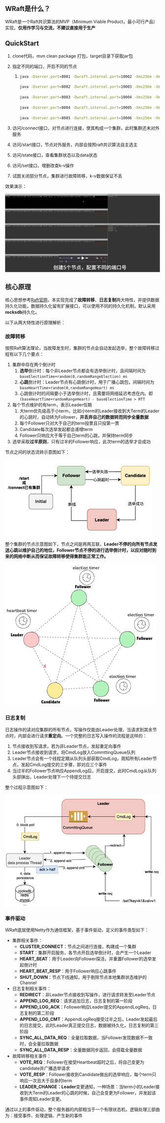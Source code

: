 ## WRaft是什么？

WRaft是一个Raft共识算法的MVP（Minimum Viable Product，最小可行产品）实现，**仅用作学习与交流，不建议直接用于生产**



## QuickStart

1. clone代码，mvn clean package 打包，target目录下获取jar包

2. 指定不同的端口，开启不同的节点

   1. ```bash
      java -Dserver.port=8081 -Dwraft.internal.port=10002 -Xms256m -Xmx256m  -jar /Users/admin/IdeaProjects/WRaft/target/WRaft-1.0-SNAPSHOT-exec.jar
      
      java -Dserver.port=8082 -Dwraft.internal.port=10003 -Xms256m -Xmx256m  -jar /Users/admin/IdeaProjects/WRaft/target/WRaft-1.0-SNAPSHOT-exec.jar
      
      java -Dserver.port=8083 -Dwraft.internal.port=10004 -Xms256m -Xmx256m  -jar /Users/admin/IdeaProjects/WRaft/target/WRaft-1.0-SNAPSHOT-exec.jar
      
      java -Dserver.port=8084 -Dwraft.internal.port=10005 -Xms256m -Xmx256m  -jar /Users/admin/IdeaProjects/WRaft/target/WRaft-1.0-SNAPSHOT-exec.jar
      
      java -Dserver.port=8085 -Dwraft.internal.port=10006 -Xms256m -Xmx256m  -jar /Users/admin/IdeaProjects/WRaft/target/WRaft-1.0-SNAPSHOT-exec.jar
      ```

3. 访问/connect接口，对节点进行连接，使其构成一个集群，此时集群还未对外服务

4. 访问/start接口，节点对外服务，内部会按照raft共识算法自主选主

5. 访问/state接口，查看集群状态以及data状态

6. 访问/set接口，增删改查k-v操作

7. 试图关闭部分节点，集群进行故障转移，k-v数据保证不丢



效果演示：

[![image-20240814235706771](imgs/image-20240814235706771.png)](https://www.bilibili.com/video/BV1s1eJeCEqy/)




## 核心原理

核心思想参考[Raft官网](https://raft.github.io/)，本实现完成了**故障转移**、**日志复制**两大特性，并提供数据持久化功能，数据持久化留有扩展接口，可以使用不同的持久化机制，默认采用**rocksdb**持久化。

以下从两大特性进行原理解析：

### 故障转移

按照Raft算法理论，当故障发生时，集群的节点会自动发起选举，整个故障转移过程有以下几个要点：

1. 集群中存在两个倒计时
   1. **选举**倒计时：每个非Leader节点都会有选举倒计时，且间隔时间为`baseElectionTime+random(0,randomRangeElection) ms`
   2. **心跳**倒计时：Leader节点有心跳倒计时，用于广播心跳包，间隔时间为`baseHeartTime+random(0,randomRangeHeart) ms`
   3. 心跳倒计时的间隔要小于选举倒计时，且需要将网络延迟考虑在内。即`(baseHeartTime+randomRangeHeart) - baseElectionTime > RTT`
2. 每个节点维护的有term，表示Leader任期
   1. 大term优先级高于小term，比如小term的Leader接收到大Term的Leader的心跳时，自动转为Follower，**并丢弃自己的数据转而同步全量数据**
   2. 每个Follower只对大于自己的term投票且只投第一票
   3. Candidate每次选举发起都会递增term
   4. Follower只响应大于等于自己term的心跳，并保持term同步
3. 选举采取**过半原则**，只有过半的Follower响应，此次term的选举才会成功

节点之间的状态流转示意图如下：

<img src="imgs/image-20240814120143884.png" alt="image-20240814120143884" style="zoom:67%;" />



整个集群的节点示意图如下，节点之间是两两互联，**Leader不停的向所有节点发送心跳以维护自己的地位，Follower节点不停的进行选举倒计时，以应对随时到来的网络中断从而保证故障转移使得集群能正常工作。**

<img src="imgs/image-20240814110227406.png" alt="image-20240814110227406" style="zoom:50%;" />



### 日志复制

日志操作的读对应集群的所有节点，写操作仅能由Leader处理，当请求到其余节点时，内部会进行请求**重定向**。一个完整的日志写入操作的流程是这样的：

1. 节点接收到写请求，若为非Leader节点，发起重定向事件
2. Leader节点接收到请求，将CmdLog放入CommttingQueue队列
3. Leader节点会有一个线程定期从队列头部获取CmdLog，周知所有Leader节点，发起CmdLog提交的三步骤，即对应三个事件
4. 当过半的Follower节点响应AppendLog后，开启提交，此时CmdLog从队列头部弹出，Leader处理下一个待提交日志

整个过程示意图如下：

<img src="imgs/image-20240814120301079.png" alt="image-20240814120301079" style="zoom:67%;" />



### 事件驱动

WRaft底层使用Netty作为通信框架，基于事件驱动，定义的事件类型如下：

- 集群相关事件：
  - **CLUSTER_CONNECT**：节点之间进行连接，构建成一个集群
  - **START**：集群开启服务，各节点开启选举倒计时，会产生一个Leader
  - **HEART_BEAT**：用于Leader向Follower探活，并重置Follower的选举发起倒计时
  - **HEART_BEAT_RESP**：用于Follower响应心跳事件
  - **SHUT_DOWN**：节点下线通知，用于剔除节点本地集群状态维护的Channel
- 日志复制相关事件：
  - **REDIRECT**：非Leader节点接收到写操作，进行请求转发至Leader节点
  - **APPEND_LOG_REQ**：请求追加日志，日志复制的第一阶段
  - **APPEND_LOG_ACK**：Follower响应Leader提交的AppendLogReq，日志复制的第二阶段
  - **APPEND_LOG_CMT**：AppendLogReq接受过半之后，Leader发起最后的日志提交，此时Leader真正提交日志，数据被持久化，日志复制的第三阶段
  - **SYNC_ALL_DATA_REQ**：全量拉取数据，当Follower发现数据不一致时，会全量拉取数据
  - **SYNC_ALL_DATA_RESP**：全量数据同步返回，会搭载全量数据
- 故障转移相关事件：
  - **VOTE_REQ**：Follower在接受Heartbeat超时之后，将自己变更为candidate并广播选举请求
  - **VOTE_RESP**：Follower接收到Candidate做出的选举响应，每个term只响应一次且大于自身的term
  - **LEADER_CHANGE：Leader**变更通知，一种场景：当term小的Leader接收到大Term的Leader的心跳的时候，自己会变更为Follower，并发起该事件周知Leader变更。



通过以上的事件驱动，整个服务器的内部相当于一个有限状态机，逻辑处理三部曲为：接受事件、处理逻辑、产生新的事件

